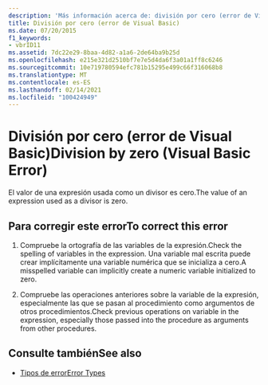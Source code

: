 ```yaml
---
description: 'Más información acerca de: división por cero (error de Visual Basic)'
title: División por cero (error de Visual Basic)
ms.date: 07/20/2015
f1_keywords:
- vbrID11
ms.assetid: 7dc22e29-8baa-4d82-a1a6-2de64ba9b25d
ms.openlocfilehash: e215e321d2510bf7e7e5d4da6f3a01a1ff8c6246
ms.sourcegitcommit: 10e719780594efc781b15295e499c66f316068b8
ms.translationtype: MT
ms.contentlocale: es-ES
ms.lasthandoff: 02/14/2021
ms.locfileid: "100424949"
---
```

# <a name="division-by-zero-visual-basic-error"></a><span data-ttu-id="89aef-103">División por cero (error de Visual Basic)</span><span class="sxs-lookup"><span data-stu-id="89aef-103">Division by zero (Visual Basic Error)</span></span>

<span data-ttu-id="89aef-104">El valor de una expresión usada como un divisor es cero.</span><span class="sxs-lookup"><span data-stu-id="89aef-104">The value of an expression used as a divisor is zero.</span></span>  
  
## <a name="to-correct-this-error"></a><span data-ttu-id="89aef-105">Para corregir este error</span><span class="sxs-lookup"><span data-stu-id="89aef-105">To correct this error</span></span>  
  
1. <span data-ttu-id="89aef-106">Compruebe la ortografía de las variables de la expresión.</span><span class="sxs-lookup"><span data-stu-id="89aef-106">Check the spelling of variables in the expression.</span></span> <span data-ttu-id="89aef-107">Una variable mal escrita puede crear implícitamente una variable numérica que se inicializa a cero.</span><span class="sxs-lookup"><span data-stu-id="89aef-107">A misspelled variable can implicitly create a numeric variable initialized to zero.</span></span>  
  
2. <span data-ttu-id="89aef-108">Compruebe las operaciones anteriores sobre la variable de la expresión, especialmente las que se pasan al procedimiento como argumentos de otros procedimientos.</span><span class="sxs-lookup"><span data-stu-id="89aef-108">Check previous operations on variable in the expression, especially those passed into the procedure as arguments from other procedures.</span></span>  
  
## <a name="see-also"></a><span data-ttu-id="89aef-109">Consulte también</span><span class="sxs-lookup"><span data-stu-id="89aef-109">See also</span></span>

- [<span data-ttu-id="89aef-110">Tipos de error</span><span class="sxs-lookup"><span data-stu-id="89aef-110">Error Types</span></span>](../programming-guide/language-features/error-types.md)
